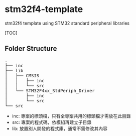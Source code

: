 # stm32f4-template
stm32f4 template using STM32 standard peripheral libraries

[TOC]

## Folder Structure
<pre>
.
├── inc
├── lib
│   ├── CMSIS
│   │   ├── inc
│   │   └── src
│   └── STM32F4xx_StdPeriph_Driver
│       ├── inc
│       └── src
└── src
</pre>

- inc: 專案的標頭檔，只有全專案共用的標頭檔才需放在此目錄
- src: 專案的程式碼，依模組再建立子目錄
- lib: 放置別人開發的程式庫，通常不需修改其內容